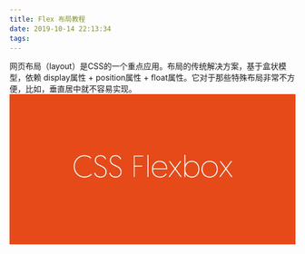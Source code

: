 ```yaml
---
title: Flex 布局教程
date: 2019-10-14 22:13:34
tags:
---
```

网页布局（layout）是CSS的一个重点应用。布局的传统解决方案，基于盒状模型，依赖 display属性 + position属性 + float属性。它对于那些特殊布局非常不方便，比如，垂直居中就不容易实现。 
![flex](Flex-布局教程/flex-1.png)

